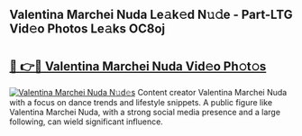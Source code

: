 ## Valentina Marchei Nuda Le𝚊k𝚎d N𝚞𝚍e - Part-LTG Vid𝚎o Photos Le𝚊ks OC8oj

# <h2><a href="http://fbezly.evod.top/?m=Valentina+Marchei+Nuda">🔗 👉🔴 Valentina Marchei Nuda Vid𝚎o Ph𝚘t𝚘s</a></h2>

[![Valentina Marchei Nuda N𝚞d𝚎s](https://i.imgur.com/8V9OHl7.gif)](http://fbezly.evod.top/?m=Valentina+Marchei+Nuda)
Content creator Valentina Marchei Nuda with a focus on dance trends and lifestyle snippets. A public figure like Valentina Marchei Nuda, with a strong social media presence and a large following, can wield significant influence. 

